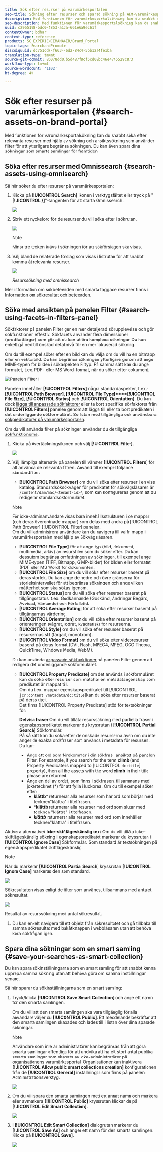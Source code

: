 ```yaml
---
title: Sök efter resurser på varumärkesportalen
seo-title: Sökning efter resurser och sparad sökning på AEM-varumärkesportalen
description: Med funktionen för varumärkesportalsökning kan du snabbt söka efter relevanta resurser med hjälp av sökning, och med sökfilter kan du begränsa sökningen ytterligare. Spara dina sökningar som smarta samlingar för framtiden.
seo-description: Med funktionen för varumärkesportalsökning kan du snabbt söka efter relevanta resurser med hjälp av sökning, och med sökfilter kan du begränsa sökningen ytterligare. Spara dina sökningar som smarta samlingar för framtiden.
uuid: c2955198-bdc0-4853-a13a-661e6a9ec61f
contentOwner: bdhar
content-type: reference
products: SG_EXPERIENCEMANAGER/Brand_Portal
topic-tags: SearchandPromote
discoiquuid: dc751cd7-f663-46d2-84c4-5bb12a4fe1ba
translation-type: tm+mt
source-git-commit: 86078dd07b5d487f8cf5cd08bc46e4745529c873
workflow-type: tm+mt
source-wordcount: '1102'
ht-degree: 4%

---
```



# Sök efter resurser på varumärkesportalen {#search-assets-on-brand-portal}

Med funktionen för varumärkesportalsökning kan du snabbt söka efter relevanta resurser med hjälp av sökning och ansiktssökning som använder filter för att ytterligare begränsa sökningen. Du kan även spara dina sökningar som smarta samlingar för framtiden.

## Söka efter resurser med Omnissearch {#search-assets-using-omnisearch}

Så här söker du efter resurser på varumärkesportalen:

1. Klicka på **[!UICONTROL Search]** ikonen i verktygsfältet eller tryck på &quot;**[!UICONTROL /]**&quot;-tangenten för att starta Omnissearch.

   ![](assets/omnisearchicon-1.png)

1. Skriv ett nyckelord för de resurser du vill söka efter i sökrutan.

   ![](assets/omnisearch.png)

   >[!NOTE]
   >
   >Minst tre tecken krävs i sökningen för att sökförslagen ska visas.

1. Välj bland de relaterade förslag som visas i listrutan för att snabbt komma åt relevanta resurser.

   ![](assets/assets-search-result.png)

   *Resurssökning med omnissearch*

Mer information om sökbeteenden med smarta taggade resurser finns i [Information om sökresultat och beteenden](https://helpx.adobe.com/experience-manager/6-5/assets/using/search-assets.html).

## Söka med ansikten på panelen Filter {#search-using-facets-in-filters-panel}

Sökfaktorer på panelen Filter ger en mer detaljerad sökupplevelse och gör sökfunktionen effektiv. Sökfacets använder flera dimensioner (predikatfärger) som gör att du kan utföra komplexa sökningar. Du kan enkelt gå ned till önskad detaljnivå för en mer fokuserad sökning.

Om du till exempel söker efter en bild kan du välja om du vill ha en bitmapp eller en vektorbild. Du kan begränsa sökningen ytterligare genom att ange MIME-typen för bilden i sökaspekten Filtyp. På samma sätt kan du ange formatet, t.ex. PDF- eller MS Word-format, när du söker efter dokument.<br />

![Panelen Filter i](assets/file-type-search.png "panelen för varumärkesportalfilterFilter i varumärkesportalen")

Panelen innehåller **[!UICONTROL Filters]** några standardaspekter, t.ex.- **[!UICONTROL Path Browser]**, **[!UICONTROL File Type]****[!UICONTROL File Size]**, **[!UICONTROL Status]** och **[!UICONTROL Orientation]**. Du kan dock [lägga till anpassade sökfaktorer](../using/brand-portal-search-facets.md) eller ta bort specifika sökfaktorer från **[!UICONTROL Filters]** panelen genom att lägga till eller ta bort predikaten i det underliggande sökformuläret. Se listan med tillgängliga och användbara [sökpredikatorer på varumärkesportalen](../using/brand-portal-search-facets.md#list-of-search-predicates).

Om du vill använda filter på sökningen använder du de tillgängliga [sökfunktionerna](../using/brand-portal-search-facets.md):

1. Klicka på övertäckningsikonen och välj **[!UICONTROL Filter]**.

   ![](assets/selectorrail.png)

1. Välj lämpliga alternativ på panelen till vänster **[!UICONTROL Filters]** för att använda de relevanta filtren.
Använd till exempel följande standardfilter:

   * **[!UICONTROL Path Browser]** om du vill söka efter resurser i en viss katalog. Standardsöksökvägen för predikatet för sökvägsläsaren är `/content/dam/mac/<tenant-id>/`, som kan konfigureras genom att du redigerar standardsökformuläret.
   >[!NOTE]
   >
   >För icke-adminanvändare visas bara innehållsstrukturen i de mappar (och deras överordnade mappar) som delas med andra på [!UICONTROL Path Browser] [!UICONTROL Filter] panelen.\
   >Om du vill administrera användare kan du navigera till valfri mapp i varumärkesportalen med hjälp av Sökvägsläsaren.

   * **[!UICONTROL File Type]** för att ange typ (bild, dokument, multimedia, arkiv) av resursfilen som du söker efter. Du kan dessutom begränsa omfattningen av sökningen, till exempel ange MIME-typen (TIFF, Bitmapp, GIMP-bilder) för bilden eller formatet (PDF eller MS Word) för dokumenten.
   * **[!UICONTROL File Size]** om du vill söka efter resurser baserat på deras storlek. Du kan ange de nedre och övre gränserna för storleksintervallet för att begränsa sökningen och ange vilken måttenhet som ska sökas igenom.
   * **[!UICONTROL Status]** om du vill söka efter resurser baserat på tillgångsstatus, t.ex. Godkännande (Godkänd, Ändringar Begärd, Avvisad, Väntande) och Förfallotid.
   * **[!UICONTROL Average Rating]** för att söka efter resurser baserat på tillgångarnas värdering.
   * **[!UICONTROL Orientation]** om du vill söka efter resurser baserat på orienteringen (vågrät, lodrät, kvadratisk) för resurserna.
   * **[!UICONTROL Style]** om du vill söka efter resurser baserat på resursernas stil (färgad, monokrom).
   * **[!UICONTROL Video Format]** om du vill söka efter videoresurser baserat på deras format (DVI, Flash, MPEG4, MPEG, OGG Theora, QuickTime, Windows Media, WebM).

   Du kan använda [anpassade sökfunktioner](../using/brand-portal-search-facets.md) på panelen Filter genom att redigera det underliggande sökformuläret.

   * **[!UICONTROL Property Predicate]** om det används i sökformuläret kan du söka efter resurser som matchar en metadataegenskap som predikatet är mappat till.\
      Om du t.ex. mappar egenskapspredikatet till [!UICONTROL `jcr:content /metadata/dc:title`]kan du söka efter resurser baserat på deras titel.\
      Det finns [!UICONTROL Property Predicate] stöd för textsökningar för:

      **Delvisa fraser** Om du vill tillåta resurssökning med partiella fraser i egenskapspredikatet markerar du kryssrutan i **[!UICONTROL Partial Search]** Sökformulär.\
      På så sätt kan du söka efter de önskade resurserna även om du inte anger de exakta ord/fraser som används i metadata för resursen.\
      Du kan:
      * Ange ett ord som förekommer i din sökfras i ansiktet på panelen Filter. For example, if you search for the term **climb** (and Property Predicate is mapped to [!UICONTROL `dc:title`] property), then all the assets with the word **climb** in their title phrase are returned.
      * Ange en del av ordet, som finns i sökfrasen, tillsammans med jokertecknet (*) för att fylla i luckorna.
Om du till exempel söker efter:
         * **klättb*** returnerar alla resurser som har ord som börjar med tecknen&quot;klättra&quot; i titelfrasen.
         * ***klättb** returnerar alla resurser med ord som slutar med tecknen &quot;klättra&quot; i titelfrasen.
         * ***klättb*** returnerar alla resurser med ord som innehåller tecknen&quot;klättra&quot; i titelfrasen.

Aktivera alternativet       **Icke-skiftlägeskänslig text** Om du vill tillåta icke-skiftlägeskänslig sökning i egenskapspredikatet markerar du kryssrutan i **[!UICONTROL Ignore Case]** Sökformulär. Som standard är textsökningen på egenskapspredikatet skiftlägeskänslig.
   >[!NOTE]
   >
   >När du markerar **[!UICONTROL Partial Search]** kryssrutan **[!UICONTROL Ignore Case]** markeras den som standard.

   ![](assets/wildcard-prop-1.png)

   Sökresultaten visas enligt de filter som används, tillsammans med antalet sökresultat.

   ![](assets/omnisearch-with-filters.png)

   Resultat av resurssökning med antal sökresultat.

1. Du kan enkelt navigera till ett objekt från sökresultatet och gå tillbaka till samma sökresultat med bakåtknappen i webbläsaren utan att behöva köra sökfrågan igen.

## Spara dina sökningar som en smart samling {#save-your-searches-as-smart-collection}

Du kan spara sökinställningarna som en smart samling för att snabbt kunna upprepa samma sökning utan att behöva göra om samma inställningar senare.

Så här sparar du sökinställningarna som en smart samling:

1. Tryck/klicka **[!UICONTROL Save Smart Collection]** och ange ett namn för den smarta samlingen.

   Om du vill att den smarta samlingen ska vara tillgänglig för alla användare väljer du **[!UICONTROL Public]**. Ett meddelande bekräftar att den smarta samlingen skapades och lades till i listan över dina sparade sökningar.

   >[!NOTE]
   >
   >Användare som inte är administratörer kan begränsas från att göra smarta samlingar offentliga för att undvika att ha ett stort antal publika smarta samlingar som skapats av icke-administratörer på organisationens varumärkesportal. Organisationer kan inaktivera **[!UICONTROL Allow public smart collections creation]** konfigurationen från de **[!UICONTROL General]** inställningar som finns på panelen Administrationsverktyg.

   ![](assets/save_smartcollectionui.png)

1. Om du vill spara den smarta samlingen med ett annat namn och markera eller avmarkera **[!UICONTROL Public]** kryssrutan klickar du på **[!UICONTROL Edit Smart Collection]**.

   ![](assets/edit_smartcollection.png)

1. I **[!UICONTROL Edit Smart Collection]** dialogrutan markerar du **[!UICONTROL Save As]** och anger ett namn för den smarta samlingen. Klicka på **[!UICONTROL Save]**.

   ![](assets/saveas_smartsearch.png)
